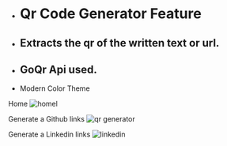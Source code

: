 <ul>
                              <li><h1>Qr Code Generator Feature</h1></li>
                              <li><h2>Extracts the qr of the written text or url.</h2></li>
                               <li><h2>GoQr Api used.</h2></li>
                              <li>Modern Color Theme</li>
</ul>

Home
![homel](https://github.com/user-attachments/assets/531ab3f4-a44f-4b59-b6fd-3e7638a552c1)

Generate a Github links
![qr generator](https://github.com/user-attachments/assets/bf1f021c-19c0-4a0b-bf05-3ac0b323dc38)

Generate a Linkedin links
![linkedin](https://github.com/user-attachments/assets/403b542e-680b-4805-9014-122c57e836d3)
